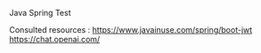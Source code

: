Java Spring Test

Consulted resources :
https://www.javainuse.com/spring/boot-jwt
https://chat.openai.com/
